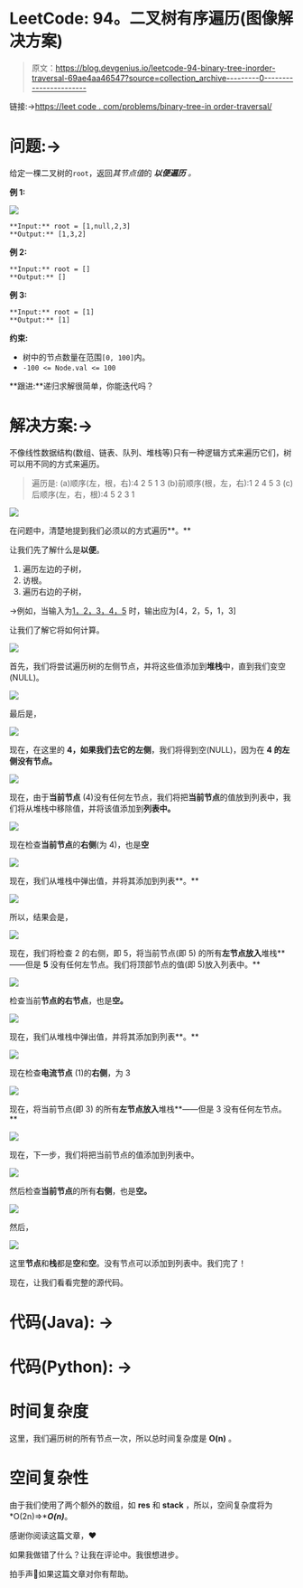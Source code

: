 # LeetCode: 94。二叉树有序遍历(图像解决方案)

> 原文：<https://blog.devgenius.io/leetcode-94-binary-tree-inorder-traversal-69ae4aa46547?source=collection_archive---------0----------------------->

链接:→[https://leet code . com/problems/binary-tree-in order-traversal/](https://leetcode.com/problems/binary-tree-inorder-traversal/)

# 问题:→

给定一棵二叉树的`root`，返回*其节点值*的 ***以便遍历*** *。*

**例 1:**

![](img/26f06d4dabc248ce26447ee8708a5bb5.png)

```
**Input:** root = [1,null,2,3]
**Output:** [1,3,2]
```

**例 2:**

```
**Input:** root = []
**Output:** []
```

**例 3:**

```
**Input:** root = [1]
**Output:** [1]
```

**约束:**

*   树中的节点数量在范围`[0, 100]`内。
*   `-100 <= Node.val <= 100`

**跟进:**递归求解很简单，你能迭代吗？

# 解决方案:→

不像线性数据结构(数组、链表、队列、堆栈等)只有一种逻辑方式来遍历它们，树可以用不同的方式来遍历。

> 遍历是:
> (a)顺序(左，根，右):4 2 5 1 3
> (b)前顺序(根，左，右):1 2 4 5 3
> (c)后顺序(左，右，根):4 5 2 3 1

![](img/b720e6cc5865d252f4ff328a27257899.png)

在问题中，清楚地提到我们必须以的方式遍历**。**

让我们先了解什么是**以便**。

1.  遍历左边的子树，
2.  访根。
3.  遍历右边的子树，

→例如，当输入为[1，2，3，4，5](如下图所示)
时，输出应为[4，2，5，1，3]

让我们了解它将如何计算。

![](img/54e8b1c17fb6a6e6a78dc2d2f1cab7e5.png)

首先，我们将尝试遍历树的左侧节点，并将这些值添加到**堆栈**中，直到我们变空(NULL)。

![](img/d23f0adc9478e3c0a0c90b89806a11a0.png)

最后是，

![](img/738a0a7ac0d667f2a56cef7e2837a860.png)

现在，在这里的 **4，**如果我们去它的**左侧**，我们将得到空(NULL)，因为在 **4 的左侧没有节点。**

![](img/631f5b4d889824b17290a6b3de957010.png)

现在，由于**当前节点** (4)没有任何左节点，我们将把**当前节点**的值放到列表中，我们将从堆栈中移除值，并将该值添加到**列表中。**

![](img/bf6fe673545917566acacb6b8f560dc5.png)

现在检查**当前节点**的**右侧**(为 4)，也是**空**

![](img/8ff658fbe1bb29e4c1932baacdd9f1d2.png)

现在，我们从堆栈中弹出值，并将其添加到列表**。**

![](img/279b487e357842179805b834e1ea4745.png)

所以，结果会是，

![](img/73a1d19cc2fbe4b9534857ee483436cc.png)

现在，我们将检查 2 的右侧，即 5，将当前节点(即 5) 的所有**左节点放入**堆栈**——但是 **5** 没有任何左节点。我们将顶部节点的值(即 5)放入列表中。**

![](img/6f4c383c6a964941f4e8d6761a9b11bd.png)

检查当前**节点的右节点**，也是**空。**

![](img/cca88d8ea34f8ee339b7fcbfd5915c27.png)

现在，我们从堆栈中弹出值，并将其添加到列表**。**

![](img/1c30874f1da4e10f11648eacda41526d.png)

现在检查**电流节点** (1)的**右侧**，为 3

![](img/9919cd0973d8cf475d4d9be727a025a1.png)

现在，将当前节点(即 3) 的所有**左节点放入**堆栈**——但是 3 没有任何左节点。**

![](img/81c456104bfef3789a760904e67c6769.png)

现在，下一步，我们将把当前节点的值添加到列表中。

![](img/b10ed1d0c2fdcca92a6a505be62a0bc1.png)

然后检查**当前节点**的所有**右侧**，也是**空。**

![](img/0983f1a2d2b6b107d3ebc884414f6086.png)

然后，

![](img/caac49b6cf3acd7d4113fc35a3661303.png)

这里**节点**和**栈**都是**空**和**空**。没有节点可以添加到列表中。我们完了！

现在，让我们看看完整的源代码。

# 代码(Java): →

# 代码(Python): →

# 时间复杂度

这里，我们遍历树的所有节点一次，所以总时间复杂度是 **O(n)** 。

# 空间复杂性

由于我们使用了两个额外的数组，如 **res** 和 **stack** ，所以，空间复杂度将为*O(2n)=>****O(n)***。

感谢你阅读这篇文章，❤

如果我做错了什么？让我在评论中。我很想进步。

拍手声👏如果这篇文章对你有帮助。
